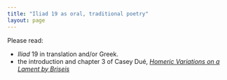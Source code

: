 ```yaml
---
title: "Iliad 19 as oral, traditional poetry"
layout: page
---
```


Please read:

-  *Iliad* 19 in translation and/or Greek.
- the introduction and chapter 3 of Casey Dué, [*Homeric Variations on a Lament by Briseis*](http://chs.harvard.edu/CHS/article/display/4311)


